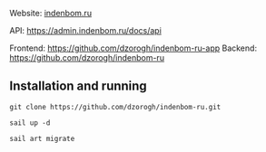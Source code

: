 Website: [indenbom.ru](https://indenbom.ru)   

API: https://admin.indenbom.ru/docs/api

Frontend: https://github.com/dzorogh/indenbom-ru-app
Backend: https://github.com/dzorogh/indenbom-ru

## Installation and running

`git clone https://github.com/dzorogh/indenbom-ru.git`

`sail up -d`

`sail art migrate`

